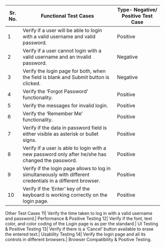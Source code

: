 
Sr. No.|	Functional Test Cases|	Type- Negative/ Positive Test Case
---|---|---|
1|	Verify if a user will be able to login with a valid username and valid password.|	Positive
2|	Verify if a user cannot login with a valid username and an invalid password.|	Negative
3|	Verify the login page for both, when the field is blank and Submit button is clicked.|	Negative
4|	Verify the ‘Forgot Password’ functionality.|	Positive
5|	Verify the messages for invalid login.|	Positive
6|	Verify the ‘Remember Me’ functionality.|	Positive
7|	Verify if the data in password field is either visible as asterisk or bullet signs.|	Positive
8|	Verify if a user is able to login with a new password only after he/she has changed the password.|	Positive
9|	Verify if the login page allows to log in simultaneously with different credentials in a different browser.|	Positive
10|	Verify if the ‘Enter’ key of the keyboard is working correctly on the login page.|	Positive
Other Test Cases
11|	Verify the time taken to log in with a valid username and password.|	Performance & Positive Testing
12|	Verify if the font, text color, and color coding of the Login page is as per the standard.|	UI Testing & Positive Testing
13|	Verify if there is a ‘Cancel’ button available to erase the entered text.|	Usability Testing
14|	Verify the login page and all its controls in different browsers.|	Browser Compatibility & Positive Testing.